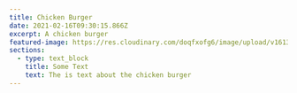 ```yaml
---
title: Chicken Burger
date: 2021-02-16T09:30:15.866Z
excerpt: A chicken burger
featured-image: https://res.cloudinary.com/doqfxofg6/image/upload/v1613035100/samples/ecommerce/leather-bag-gray.jpg
sections:
  - type: text_block
    title: Some Text
    text: The is text about the chicken burger
---
```

